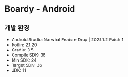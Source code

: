 # Boardy - Android

## 개발 환경
- Android Studio: Narwhal Feature Drop | 2025.1.2 Patch 1
- Kotlin: 2.1.20
- Gradle: 8.5
- Compile SDK: 36
- Min SDK: 24
- Target SDK: 36
- JDK: 11